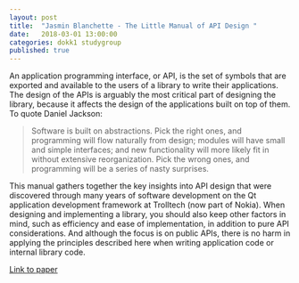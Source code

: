 ```yaml
---
layout: post
title:  "Jasmin Blanchette - The Little Manual of API Design "
date:   2018-03-01 13:00:00
categories: dokk1 studygroup
published: true
---
```


An application programming interface, or API, is the set of symbols that are
exported and available to the users of a library to write their applications.
The design of the APIs is arguably the most critical part of designing the
library, because it affects the design of the applications built on top of
them. To quote Daniel Jackson:

> Software is built on abstractions. Pick the right ones, and programming will
> flow naturally from design; modules will have small and simple interfaces; and
> new functionality will more likely fit in without extensive reorganization.
> Pick the wrong ones, and programming will be a series of nasty surprises.

This manual gathers together the key insights into API design that were
discovered through many years of software development on the Qt application
development framework at Trolltech (now part of Nokia). When designing and
implementing a library, you should also keep other factors in mind, such as
efficiency and ease of implementation, in addition to pure API considerations.
And although the focus is on public APIs, there is no harm in applying the
principles described here when writing application code or internal library
code.

[Link to paper](https://github.com/papers-we-love/papers-we-love/blob/master/design/out-of-the-tar-pit.pdf)
